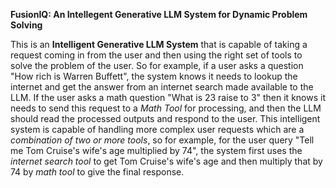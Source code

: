 **FusionIQ: An Intellegent Generative LLM System for Dynamic Problem Solving**

This is an **Intelligent Generative LLM System** that is capable of taking a request coming in from the user and then using the right set of tools to solve the problem of the user. 
So for example, if a user asks a question "How rich is Warren Buffett", the system knows it needs to lookup the internet and get the answer from an internet search made available to the LLM.
If the user asks a math question "What is 23 raise to 3" then it knows it needs to send this request to a _Math Tool_ for processing, and then the LLM should read the processed outputs and respond to the user.
This intelligent system is capable of handling more complex user requests which are a _combination of two or more tools_, 
so for example, for the user query "Tell me Tom Cruise's wife's age multiplied by 74", the system first uses the _internet search tool_ to get Tom Cruise's wife's age and then multiply that by 74 by _math tool_ to give the final response.
